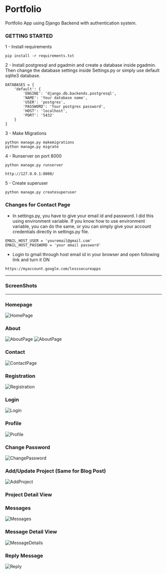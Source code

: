 # Portfolio

Portfolio App using Django Backend with authentication system.

### GETTING STARTED

1 - Install requirements 
```
pip install -r requirements.txt
```

2 - Install postgresql and pgadmin and create a database inside pgadmin. Then change 
the database settings inside Settings.py or simply use default sqlite3 database.
```
DATABASES = {
    'default': {
        'ENGINE': 'django.db.backends.postgresql',
        'NAME': 'Your database name',
        'USER': 'postgres',
        'PASSWORD': 'Your postgres password',
        'HOST': 'localhost',
        'PORT': '5432'
    }
}
```

3 - Make Migrations 
```
python manage.py makemigrations
python manage.py migrate
```

4 - Runserver on port 8000
```
python manage.py runserver

http://127.0.0.1:8000/
```

5 - Create superuser 
```
python manage.py createsuperuser
```

### Changes for Contact Page
- In settings.py, you have to give your email id and password. I did this using 
environment variable. If you know how to use environment variable, you can do the 
same, or you can simply give your account credentials directly in settings.py file.
```
EMAIL_HOST_USER = 'youremail@gmail.com'
EMAIL_HOST_PASSWORD = 'your email password'
```

- Login to gmail through host email id in your browser and open following link and turn it ON
```
https://myaccount.google.com/lesssecureapps
```

<hr>

### ScreenShots
<hr>

### Homepage
![HomePage](https://github.com/ShihabAhmed09/Portfolio/blob/main/static/screenshots/HomePage.png?raw=true)

### About
![AboutPage](https://github.com/ShihabAhmed09/Portfolio/blob/main/static/screenshots/About.PNG?raw=true)
![AboutPage](https://github.com/ShihabAhmed09/Portfolio/blob/main/static/screenshots/About2.PNG?raw=true)

### Contact
![ContactPage](https://github.com/ShihabAhmed09/Portfolio/blob/main/static/screenshots/Contact.PNG?raw=true)

### Registration
![Registration](https://github.com/ShihabAhmed09/Portfolio/blob/main/static/screenshots/Registration.PNG?raw=true)

### Login
![Login](https://github.com/ShihabAhmed09/Portfolio/blob/main/static/screenshots/Login.PNG?raw=true)

### Profile
![Profile](https://github.com/ShihabAhmed09/Portfolio/blob/main/static/screenshots/Profile.PNG?raw=true)

### Change Password
![ChangePassword](https://github.com/ShihabAhmed09/Portfolio/blob/main/static/screenshots/ChangePassword.PNG?raw=true)

### Add/Update Project (Same for Blog Post)
![AddProject](https://github.com/ShihabAhmed09/Portfolio/blob/main/static/screenshots/AddProjectPost.PNG?raw=true)

### Project Detail View


### Messages
![Messages](https://github.com/ShihabAhmed09/Portfolio/blob/main/static/screenshots/Inbox.PNG?raw=true)

### Message Detail View
![MessageDetails](https://github.com/ShihabAhmed09/Portfolio/blob/main/static/screenshots/InboxDetail.PNG?raw=true)

### Reply Message
![Reply](https://github.com/ShihabAhmed09/Portfolio/blob/main/static/screenshots/Reply.PNG?raw=true)
